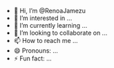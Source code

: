 - 👋 Hi, I’m @RenoaJamezu
- 👀 I’m interested in ...
- 🌱 I’m currently learning ...
- 💞️ I’m looking to collaborate on ...
- 📫 How to reach me ...
- 😄 Pronouns: ...
- ⚡ Fun fact: ...

<!---
RenoaJamezu/RenoaJamezu is a ✨ special ✨ repository because its `README.md` (this file) appears on your GitHub profile.
You can click the Preview link to take a look at your changes.
--->
